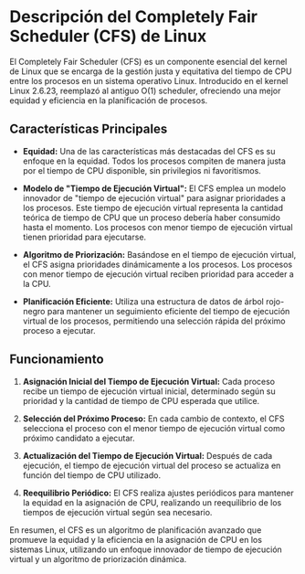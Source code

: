 # Descripción del Completely Fair Scheduler (CFS) de Linux

El Completely Fair Scheduler (CFS) es un componente esencial del kernel de Linux que se encarga de la gestión justa y equitativa del tiempo de CPU entre los procesos en un sistema operativo Linux. Introducido en el kernel Linux 2.6.23, reemplazó al antiguo O(1) scheduler, ofreciendo una mejor equidad y eficiencia en la planificación de procesos.

## Características Principales

- **Equidad:** Una de las características más destacadas del CFS es su enfoque en la equidad. Todos los procesos compiten de manera justa por el tiempo de CPU disponible, sin privilegios ni favoritismos.

- **Modelo de "Tiempo de Ejecución Virtual":** El CFS emplea un modelo innovador de "tiempo de ejecución virtual" para asignar prioridades a los procesos. Este tiempo de ejecución virtual representa la cantidad teórica de tiempo de CPU que un proceso debería haber consumido hasta el momento. Los procesos con menor tiempo de ejecución virtual tienen prioridad para ejecutarse.

- **Algoritmo de Priorización:** Basándose en el tiempo de ejecución virtual, el CFS asigna prioridades dinámicamente a los procesos. Los procesos con menor tiempo de ejecución virtual reciben prioridad para acceder a la CPU.

- **Planificación Eficiente:** Utiliza una estructura de datos de árbol rojo-negro para mantener un seguimiento eficiente del tiempo de ejecución virtual de los procesos, permitiendo una selección rápida del próximo proceso a ejecutar.

## Funcionamiento

1. **Asignación Inicial del Tiempo de Ejecución Virtual:** Cada proceso recibe un tiempo de ejecución virtual inicial, determinado según su prioridad y la cantidad de tiempo de CPU esperada que utilice.

2. **Selección del Próximo Proceso:** En cada cambio de contexto, el CFS selecciona el proceso con el menor tiempo de ejecución virtual como próximo candidato a ejecutar.

3. **Actualización del Tiempo de Ejecución Virtual:** Después de cada ejecución, el tiempo de ejecución virtual del proceso se actualiza en función del tiempo de CPU utilizado.

4. **Reequilibrio Periódico:** El CFS realiza ajustes periódicos para mantener la equidad en la asignación de CPU, realizando un reequilibrio de los tiempos de ejecución virtual según sea necesario.

En resumen, el CFS es un algoritmo de planificación avanzado que promueve la equidad y la eficiencia en la asignación de CPU en los sistemas Linux, utilizando un enfoque innovador de tiempo de ejecución virtual y un algoritmo de priorización dinámica.
